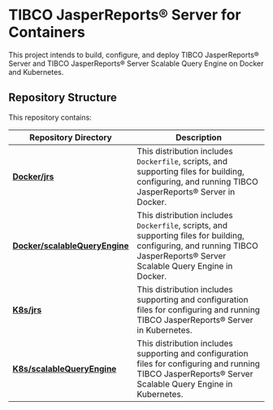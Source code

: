 # TIBCO JasperReports® Server for Containers
This project intends to build, configure, and deploy TIBCO JasperReports&reg; Server and TIBCO JasperReports&reg; Server Scalable Query Engine on Docker and Kubernetes.


## Repository Structure
This repository contains:

| Repository Directory| Description |
|------------| -------------|
|**[Docker/jrs](./Docker/jrs)**| This distribution includes `Dockerfile`, scripts, and supporting files for building, configuring, and running TIBCO JasperReports® Server  in Docker. |
|**[Docker/scalableQueryEngine](./Docker/scalableQueryEngine)** | This distribution includes `Dockerfile`, scripts, and supporting files for building, configuring, and running TIBCO JasperReports&reg; Server Scalable Query Engine in Docker.|
| **[K8s/jrs](./K8s/jrs)** | This distribution includes supporting and configuration files for configuring and running TIBCO JasperReports&reg; Server in Kubernetes. 
|**[K8s/scalableQueryEngine](./K8s/scalableQueryEngine)** | This distribution includes supporting and configuration files for configuring and running TIBCO JasperReports&reg; Server Scalable Query Engine in Kubernetes. |


